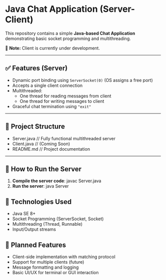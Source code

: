 # Java Chat Application (Server-Client)

This repository contains a simple **Java-based Chat Application** demonstrating basic socket programming and multithreading.

🚧 **Note:** Client is currently under development.

---

## ✅ Features (Server)

- Dynamic port binding using `ServerSocket(0)` (OS assigns a free port)
- Accepts a single client connection
- Multithreaded:
  - One thread for reading messages from client
  - One thread for writing messages to client
- Graceful chat termination using `"exit"`

---

## 📁 Project Structure

- Server.java // Fully functional multithreaded server
- Client.java // (Coming Soon)
- README.md // Project documentation


---

## 🚀 How to Run the Server

1. **Compile the server code**:
   javac Server.java
2. **Run the server**:
   java Server

## 🧰 Technologies Used
- Java SE 8+
- Socket Programming (ServerSocket, Socket)
- Multithreading (Thread, Runnable)
- Input/Output streams

## 🔧 Planned Features
- Client-side implementation with matching protocol
- Support for multiple clients (future)
- Message formatting and logging
- Basic UI/UX for terminal or GUI interaction

